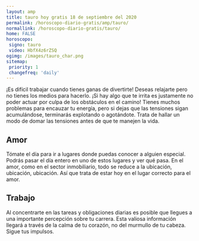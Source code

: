 ```yaml
---
layout: amp
title: tauro hoy gratis 18 de septiembre del 2020 
permalink: /horoscopo-diario-gratis/amp/tauro/
normallink: /horoscopo-diario-gratis/tauro/
home: FALSE
horoscopo:
 signo: tauro
 video: HbfX4z6rZSQ
ogimg: /images/tauro_char.png
sitemap:
 priority: 1
 changefreq: 'daily'
---
```



¡Es difícil trabajar cuando tienes ganas de divertirte! Deseas relajarte pero no tienes los medios para hacerlo. ¡Si hay algo que te irrita es justamente no poder actuar por culpa de los obstáculos en el camino! Tienes muchos problemas para encauzar tu energía, pero si dejas que las tensiones sigan acumulándose, terminarás explotando o agotándote. Trata de hallar un modo de domar las tensiones antes de que te manejen la vida.

## Amor

Tómate el día para ir a lugares donde puedas conocer a alguien especial. Podrás pasar el día entero en uno de estos lugares y ver qué pasa. En el amor, como en el sector inmobiliario, todo se reduce a la ubicación, ubicación, ubicación. Así que trata de estar hoy en el lugar correcto para el amor.

## Trabajo

Al concentrarte en las tareas y obligaciones diarias es posible que llegues a una importante percepción sobre tu carrera. Esta valiosa información llegará a través de la calma de tu corazón, no del murmullo de tu cabeza. Sigue tus impulsos.